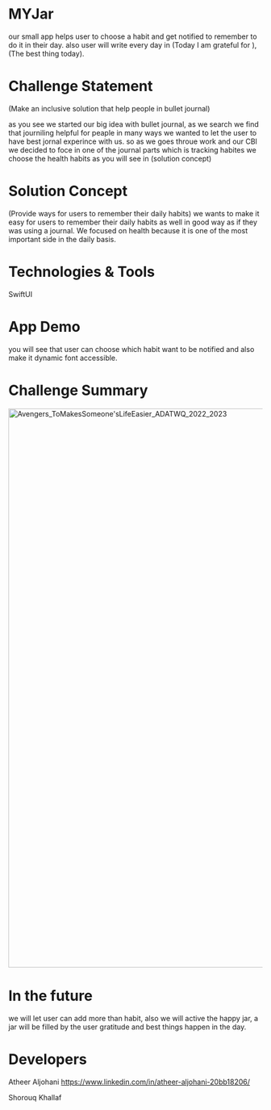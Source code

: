 # MYJar
our small app helps user to choose a habit and get notified to remember to do it in their day.
also user will write every day in (Today I am grateful for ),(The best thing today).
# Challenge Statement
(Make an inclusive solution that help people in bullet journal) 

as you see we started our big idea with bullet journal, as we search we find that journiling helpful for peaple in many ways
we wanted to let the user to have best jornal experince with us. so as we goes throue work and our CBl we decided to foce in one of the journal parts which is tracking habites we choose the health habits as you will see in (solution concept)
# Solution Concept
(Provide ways for users to remember their daily habits)
we wants to make it easy for users to remember their daily habits
as well in good way as if they was using a journal. We focused on health because it is one of the most important side in the daily basis.
# Technologies & Tools
SwiftUI 

# App Demo
you will see that user can choose which habit want to be notified and also make it dynamic font accessible.
# Challenge Summary
<img width="1108" alt="Avengers_ToMakesSomeone'sLifeEasier_ADATWQ_2022_2023" src="https://user-images.githubusercontent.com/122597765/212277285-916af1b0-e685-48e3-a02b-95e14a336d6e.png">

# In the future 

we will let user can add more than habit, also we will active the happy jar, a jar will be filled by the user gratitude and best things happen in the day.
# Developers
Atheer Aljohani
https://www.linkedin.com/in/atheer-aljohani-20bb18206/

Shorouq Khallaf

